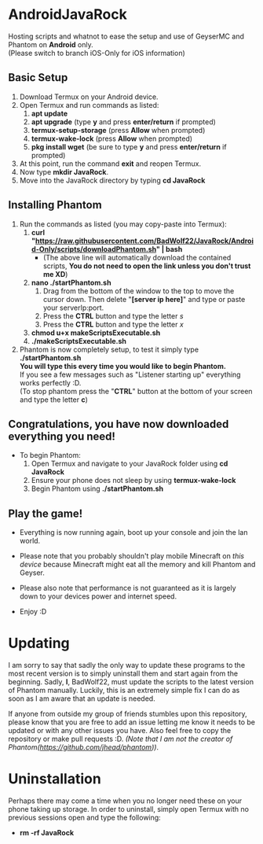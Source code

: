 # AndroidJavaRock
Hosting scripts and whatnot to ease the setup and use of GeyserMC and Phantom on **Android** only.  
(Please switch to branch iOS-Only for iOS information)

## Basic Setup

1. Download Termux on your Android device.
1. Open Termux and run commands as listed:
   1. **apt update**
   1. **apt upgrade** (type **y** and press **enter/return** if prompted)
   1. **termux-setup-storage** (press **Allow** when prompted)
   1. **termux-wake-lock** (press **Allow** when prompted)
   1. **pkg install wget** (be sure to type **y** and press **enter/return** if prompted)
1. At this point, run the command **exit** and reopen Termux.
1. Now type **mkdir JavaRock**.
1. Move into the JavaRock directory by typing **cd JavaRock**

## Installing Phantom

1. Run the commands as listed (you may copy-paste into Termux):
   1. **curl "https://raw.githubusercontent.com/BadWolf22/JavaRock/Android-Only/scripts/downloadPhantom.sh" | bash**  
      * (The above line will automatically download the contained scripts, **You do not need to open the link unless you don't trust me XD**)
   1. **nano ./startPhantom.sh**
      1. Drag from the bottom of the window to the top to move the cursor down. Then delete "**[server ip here]**" and type or paste your serverIp:port.
      1. Press the **CTRL** button and type the letter *s*
      1. Press the **CTRL** button and type the letter *x*
   1. **chmod u+x makeScriptsExecutable.sh**
   1. **./makeScriptsExecutable.sh**
1. Phantom is now completely setup, to test it simply type **./startPhantom.sh**  
   **You will type this every time you would like to begin Phantom.**  
   If you see a few messages such as "Listener starting up" everything works perfectly :D.  
   (To stop phantom press the "**CTRL**" button at the bottom of your screen and type the letter **c**)

## Congratulations, you have now downloaded everything you need!

* To begin Phantom:
   1. Open Termux and navigate to your JavaRock folder using **cd JavaRock** 
   1. Ensure your phone does not sleep by using **termux-wake-lock**  
   1. Begin Phantom using **./startPhantom.sh**

## Play the game!
* Everything is now running again, boot up your console and join the lan world.
* Please note that you probably shouldn't play mobile Minecraft on *this device* because Minecraft might eat all the memory and kill Phantom and Geyser.
* Please also note that performance is not guaranteed as it is largely down to your devices power and internet speed.

* Enjoy :D

# Updating
I am sorry to say that sadly the only way to update these programs to the most recent version is to simply uninstall them and start again from the beginning. Sadly, **I**, BadWolf22, must update the scripts to the latest version of Phantom manually. Luckily, this is an extremely simple fix I can do as soon as I am aware that an update is needed.

If anyone from outside my group of friends stumbles upon this repository, please know that you are free to add an issue letting me know it needs to be updated or with any other issues you have. Also feel free to copy the repository or make pull requests :D. *(Note that I am not the creator of Phantom(https://github.com/jhead/phantom))*.

# Uninstallation
Perhaps there may come a time when you no longer need these on your phone taking up storage. In order to uninstall, simply open Termux with no previous sessions open and type the following:
* **rm -rf JavaRock**
